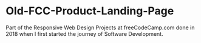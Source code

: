 # Old-FCC-Product-Landing-Page
Part of the Responsive Web Design Projects at freeCodeCamp.com done in 2018 when I first started the journey of Software Development.
